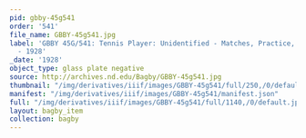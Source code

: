 ```yaml
---
pid: gbby-45g541
order: '541'
file_name: GBBY-45g541.jpg
label: 'GBBY 45G/541: Tennis Player: Unidentified - Matches, Practice, and Posed Action
  - 1928'
_date: '1928'
object_type: glass plate negative
source: http://archives.nd.edu/Bagby/GBBY-45g541.jpg
thumbnail: "/img/derivatives/iiif/images/GBBY-45g541/full/250,/0/default.jpg"
manifest: "/img/derivatives/iiif/images/GBBY-45g541/manifest.json"
full: "/img/derivatives/iiif/images/GBBY-45g541/full/1140,/0/default.jpg"
layout: bagby_item
collection: bagby
---
```

